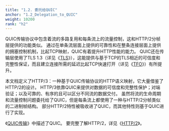 ```yaml
---
title: "1.2. 委托给QUIC"
anchor: "1.2_Delegation_to_QUIC"
weight: 10200
rank: "h2"
---
```


QUIC传输协议中包含着流的多路复用和每条流上的流量控制，这和HTTP/2分帧层提供的功能类似。
通过在单条流层面上提供的可靠性和在整条连接层面上提供的拥塞控制机制，比起TCP映射，QUIC有着提升HTTP性能的能力。
QUIC还在传输层使用了TLS 1.3（详见《[TLS]()》），这能提供与基于TCP的TLS相近的可信度和完整性保证，而且建立连接所需的延迟比起TCP快速打开（详见《[TFO]()》）有所提升。

本文档定义了HTTP/3：一种基于QUIC传输协议的HTTP语义映射，它大量借鉴了HTTP/2的设计。
HTTP/3依靠QUIC来提供对数据的可信度和完整性保护；对端验证；以及可靠的、有序的且可以区分不同流的数据交付。
虽然将流的生命周期和流量控制问题委托给了QUIC，但是每条流上都使用了一种与HTTP/2分帧类似的二进制帧结构。
部分HTTP/2特性被吸收进了QUIC，而其他特性则基于QUIC进行了实现。

《[QUIC传输]()》中描述了QUIC。
要完整了解HTTP/2，详见《[HTTP/2]()》。
